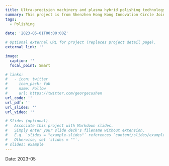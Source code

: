 ```yaml
---
title: Ultra-precision machinery and plasma hybrid polishing technology and equipment for processing superhard materials
summary: This project is from Shenzhen Hong Kong Innovation Circle Joint Research and Development Project (Grant No. SGLH20131010144128266). <br />Several typical dislocation models were established to study the effect of crystal defects on atmospheric plasma polishing; The Materials Studio software was used for modeling and simulation, which was applied to investigate parameters such as the number of states, activation energy, reaction energy barrier, the density of states, etc; The X-ray diffractometer and white light interferometer were applied to conduct verification experiments.
tags:
  - Polishing
  
date: '2023-05-01T00:00:00Z'

# Optional external URL for project (replaces project detail page).
external_link: ''

image:
  caption: ''
  focal_point: Smart

# links:
#   - icon: twitter
#     icon_pack: fab
#     name: Follow
#     url: https://twitter.com/georgecushen
url_code: ''
url_pdf: ''
url_slides: ''
url_video: ''

# Slides (optional).
#   Associate this project with Markdown slides.
#   Simply enter your slide deck's filename without extension.
#   E.g. `slides = "example-slides"` references `content/slides/example-slides.md`.
#   Otherwise, set `slides = ""`.
# slides: example
---
```

Date: 2023-05


